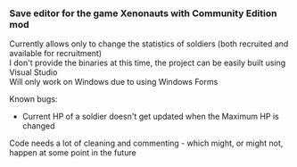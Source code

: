 ### Save editor for the game Xenonauts with Community Edition mod

Currently allows only to change the statistics of soldiers (both recruited and available for recruitment)  
I don't provide the binaries at this time, the project can be easily built using Visual Studio  
Will only work on Windows due to using Windows Forms  

Known bugs:  
- Current HP of a soldier doesn't get updated when the Maximum HP is changed  

Code needs a lot of cleaning and commenting - which might, or might not, happen at some point in the future  
